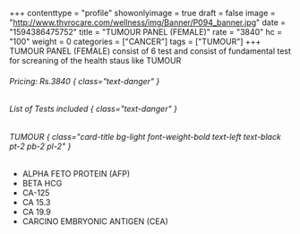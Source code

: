 +++
contenttype = "profile"
showonlyimage = true
draft = false
image = "http://www.thyrocare.com/wellness/img/Banner/P094_banner.jpg"
date = "1594386475752"
title = "TUMOUR PANEL (FEMALE)"
rate = "3840"
hc = "100"
weight = 0
categories = ["CANCER"]
tags = ["TUMOUR"]
+++
TUMOUR PANEL (FEMALE) consist of 6 test and consist of fundamental test for screaning of the health staus like TUMOUR
<!--more-->
###### Pricing: Rs.3840 { class="text-danger" }

###### List of Tests included { class="text-danger" }

###### TUMOUR { class="card-title bg-light font-weight-bold text-left text-black pt-2 pb-2 pl-2" } 
* ALPHA FETO PROTEIN (AFP)
* BETA HCG
* CA-125
* CA 15.3
* CA 19.9
* CARCINO EMBRYONIC ANTIGEN (CEA)

